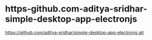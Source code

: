 # https-github.com-aditya-sridhar-simple-desktop-app-electronjs
https://github.com/aditya-sridhar/simple-desktop-app-electronjs.git
